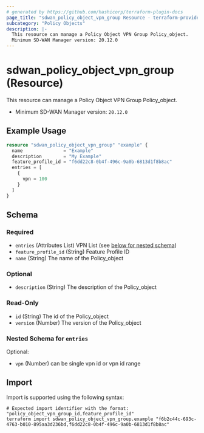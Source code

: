 ```yaml
---
# generated by https://github.com/hashicorp/terraform-plugin-docs
page_title: "sdwan_policy_object_vpn_group Resource - terraform-provider-sdwan"
subcategory: "Policy Objects"
description: |-
  This resource can manage a Policy Object VPN Group Policy_object.
  Minimum SD-WAN Manager version: 20.12.0
---
```


# sdwan_policy_object_vpn_group (Resource)

This resource can manage a Policy Object VPN Group Policy_object.
  - Minimum SD-WAN Manager version: `20.12.0`

## Example Usage

```terraform
resource "sdwan_policy_object_vpn_group" "example" {
  name               = "Example"
  description        = "My Example"
  feature_profile_id = "f6dd22c8-0b4f-496c-9a0b-6813d1f8b8ac"
  entries = [
    {
      vpn = 100
    }
  ]
}
```

<!-- schema generated by tfplugindocs -->
## Schema

### Required

- `entries` (Attributes List) VPN List (see [below for nested schema](#nestedatt--entries))
- `feature_profile_id` (String) Feature Profile ID
- `name` (String) The name of the Policy_object

### Optional

- `description` (String) The description of the Policy_object

### Read-Only

- `id` (String) The id of the Policy_object
- `version` (Number) The version of the Policy_object

<a id="nestedatt--entries"></a>
### Nested Schema for `entries`

Optional:

- `vpn` (Number) can be single vpn id or vpn id range

## Import

Import is supported using the following syntax:

```shell
# Expected import identifier with the format: "policy_object_vpn_group_id,feature_profile_id"
terraform import sdwan_policy_object_vpn_group.example "f6b2c44c-693c-4763-b010-895aa3d236bd,f6dd22c8-0b4f-496c-9a0b-6813d1f8b8ac"
```
